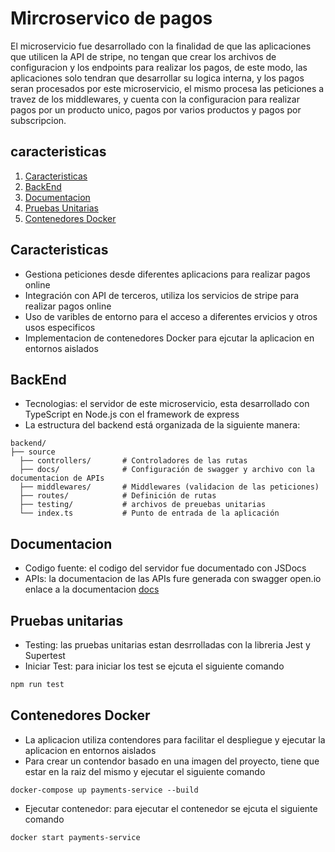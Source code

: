# Mircroservico de pagos
El microservicio fue desarrollado con la finalidad de que las aplicaciones que utilicen la API de stripe, no tengan que crear los archivos de configuracion y los endpoints para realizar los pagos, de este modo, las aplicaciones solo tendran que desarrollar su logica interna, y los pagos seran procesados por este microservicio, el mismo procesa las peticiones a travez de los middlewares, y cuenta con la configuracion para realizar pagos por un producto unico, pagos por varios productos y pagos por subscripcion.
## caracteristicas
1. [Caracteristicas](#caracteristicas)
2. [BackEnd](#backend)
3. [Documentacion](#documentacion)
4. [Pruebas Unitarias](#pruebas-unitarias)
5. [Contenedores Docker](#contenedores-docker)
## Caracteristicas
- Gestiona peticiones desde diferentes aplicacions para realizar pagos online
- Integración con API de terceros, utiliza los servicios de stripe para realizar pagos online
- Uso de varibles de entorno para el acceso a diferentes ervicios y otros usos especificos
- Implementacion de contenedores Docker para ejcutar la aplicacion en entornos aislados
## BackEnd
- Tecnologias: el servidor de este microservicio, esta desarrollado con TypeScript en Node.js con el framework de express
- La estructura del backend está organizada de la siguiente manera:
```plaintext
backend/
├── source
  ├── controllers/       # Controladores de las rutas
  ├── docs/              # Configuración de swagger y archivo con la documentacion de APIs
  ├── middlewares/       # Middlewares (validacion de las peticiones)
  ├── routes/            # Definición de rutas
  ├── testing/           # archivos de preuebas unitarias
  └── index.ts           # Punto de entrada de la aplicación
```
## Documentacion
- Codigo fuente: el codigo del servidor fue documentado con JSDocs
- APIs: la documentacion de las APIs fure generada con swagger open.io enlace a la documentacion [docs](http://localhost:4242/microservice_payment/documentation)
## Pruebas unitarias
- Testing: las pruebas unitarias estan desrrolladas con la libreria Jest y Supertest
- Iniciar Test: para iniciar los test se ejcuta el siguiente comando
``` bash
npm run test
```
## Contenedores Docker
- La aplicacion utiliza contendores para facilitar el despliegue y ejecutar la aplicacion en entornos aislados
- Para crear un contendor basado en una imagen del proyecto, tiene que estar en la raiz del mismo y ejecutar el siguiente comando
```
docker-compose up payments-service --build
```
- Ejecutar contenedor: para ejecutar el contenedor se ejcuta el siguiente comando
``` bash
docker start payments-service
```
